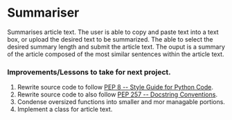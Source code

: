 # Summariser
Summarises article text. The user is able to copy and paste text into a text box, or upload the desired text to be summarized. The able to select the desired summary length and submit the article text. The ouput is a summary of the article composed of the most similar sentences within the article text.

### Improvements/Lessons to take for next project.
1. Rewrite source code to follow [PEP 8 -- Style Guide for Python Code](https://www.python.org/dev/peps/pep-0008/).
2. Rewrite source code to also follow [PEP 257 -- Docstring Conventions](https://www.python.org/dev/peps/pep-0257/).
3. Condense oversized functions into smaller and mor managable portions.
4. Implement a class for article text.

